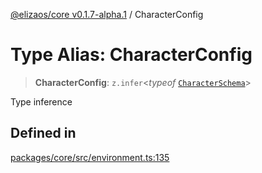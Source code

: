[@elizaos/core v0.1.7-alpha.1](../index.md) / CharacterConfig

# Type Alias: CharacterConfig

> **CharacterConfig**: `z.infer`\<*typeof* [`CharacterSchema`](../variables/CharacterSchema.md)\>

Type inference

## Defined in

[packages/core/src/environment.ts:135](https://github.com/elizaOS/eliza/blob/main/packages/core/src/environment.ts#L135)
